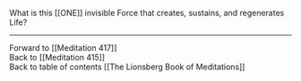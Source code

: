 What is this [[ONE]] invisible Force that creates, sustains, and regenerates Life? 
 
___

Forward to [[Meditation 417]]  
Back to [[Meditation 415]]  
Back to table of contents [[The Lionsberg Book of Meditations]]  